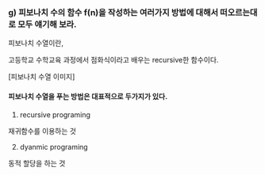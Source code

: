 ### g) 피보나치 수의 함수 f(n)을 작성하는 여러가지 방법에 대해서 떠오르는대로 모두 얘기해 보라.

피보나치 수열이란,

고등학교 수학교육 과정에서 점화식이라고 배우는 recursive한 함수이다.

[피보나치 수열 이미지]

#### 피보나치 수열을 푸는 방법은 대표적으로 두가지가 있다.

1. recursive programing

재귀함수를 이용하는 것

2. dyanmic programing

동적 할당을 하는 것




